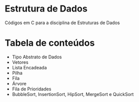 # Estrutura de Dados
Códigos em C para a disciplina de Estruturas de Dados

Tabela de conteúdos
=================
<!--ts-->
   * Tipo Abstrato de Dados
   * Vetores
   * Lista Encadeada
   * Pilha
   * Fila
   * Árvore
   * Fila de Prioridades
   * BubbleSort, InsertionSort, HipSort, MergeSort e QuickSort
<!--te-->

